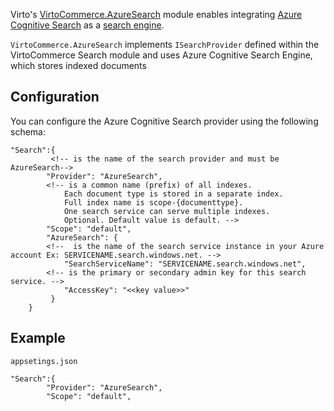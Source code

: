 ﻿
Virto's [VirtoCommerce.AzureSearch](https://github.com/VirtoCommerce/vc-module-azure-search) module enables integrating  [Azure Cognitive Search](https://azure.microsoft.com/en-us/services/search/) as a [search engine](https://doc.oroinc.com/backend/architecture/tech-stack/search-index/#search-index-overview).

`VirtoCommerce.AzureSearch` implements `ISearchProvider` defined within the VirtoCommerce Search module and uses Azure Cognitive Search Engine, which stores indexed documents

## Configuration

You can configure the Azure Cognitive Search provider using the following schema:

```
"Search":{
         <!-- is the name of the search provider and must be AzureSearch-->
        "Provider": "AzureSearch", 
        <!-- is a common name (prefix) of all indexes. 
            Each document type is stored in a separate index. 
            Full index name is scope-{documenttype}. 
            One search service can serve multiple indexes. 
            Optional. Default value is default. -->
        "Scope": "default",
        "AzureSearch": {
        <!--  is the name of the search service instance in your Azure account Ex: SERVICENAME.search.windows.net. -->
            "SearchServiceName": "SERVICENAME.search.windows.net",
        <!-- is the primary or secondary admin key for this search service. -->
            "AccessKey": "<<key value>>"     
         }
    }
```

## Example

`appsetings.json`
```
"Search":{
        "Provider": "AzureSearch",
        "Scope": "default",
```
